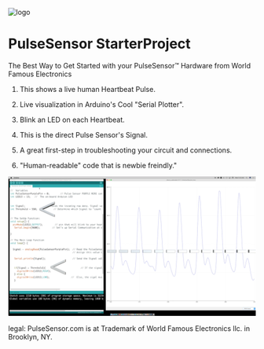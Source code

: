![logo](https://avatars0.githubusercontent.com/u/7002937?v=3&s=200)
# PulseSensor  StarterProject
The Best Way to Get Started with your PulseSensor™ Hardware from World Famous Electronics


1) This shows a live human Heartbeat Pulse. 

2) Live visualization in Arduino's Cool "Serial Plotter".

3) Blink an LED on each Heartbeat.

4) This is the direct Pulse Sensor's Signal.  

5) A great first-step in troubleshooting your circuit and connections. 

6) "Human-readable" code that is newbie freindly."

![Stick](screenshot-threshold-arrows.png)


legal:  PulseSensor.com is at Trademark of World Famous Electronics llc. in Brooklyn, NY. 
